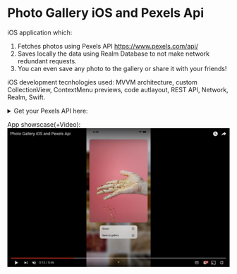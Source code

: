 # Photo Gallery iOS and Pexels Api

 iOS application which:
 1. Fetches photos using Pexels API https://www.pexels.com/api/ 
 2. Saves locally the data using Realm Database to not make network redundant requests.
 3. You can even save any photo to the gallery or share it with your friends!

iOS development tecnhologies used: MVVM architecture, custom CollectionView, ContextMenu previews, code autlayout, REST API, Network, Realm, Swift. 

<details>
    <summary>Get your Pexels API here:</summary>
    https://www.pexels.com/api/new/
</details>

App showscase(+Video):
[![Location By IP address iOS app](https://github.com/constzz/Photo-Gallery-iOS-and-Pexels-Api/blob/main/app-screenshot.png)](https://youtu.be/t684JC_4jD4 "Link to the video")
